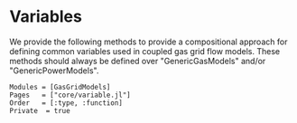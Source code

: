 # Variables

We provide the following methods to provide a compositional approach for defining common variables used in coupled gas grid flow models. These methods should always be defined over "GenericGasModels" and/or "GenericPowerModels".

```@autodocs
Modules = [GasGridModels]
Pages   = ["core/variable.jl"]
Order   = [:type, :function]
Private  = true
```
